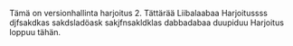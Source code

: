 Tämä on versionhallinta harjoitus 2.
Tättärää
Liibalaabaa
Harjoitussss
djfsakdkas
sakdsladöask
sakjfnsakldklas
dabbadabaa
duupiduu
Harjoitus loppuu tähän.